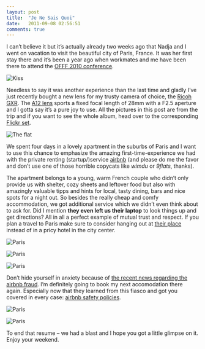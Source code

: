 ```yaml
---
layout: post
title:  "Je Ne Sais Quoi"
date:   2011-09-08 02:56:51
comments: true
---
```


I can’t believe it but it’s actually already two weeks ago that Nadja and I went on vacation to visit the beautiful city of Paris, France. It was her first stay there and it’s been a year ago when workmates and me have been there to attend the [OFFF 2010 conference](http://www.offf.ws/ "OFFF Let's Feed The Future").

![Kiss](https://static.squarespace.com/static/50660fd4e4b0a8e0cdf1de8f/t/50663b39e4b041f0d445e279/1348877117621/6113118540_9df0a39e8a_b.jpg?format=1500w)

Needless to say it was another experience than the last time and gladly I’ve just recently bought a new lens for my trusty camera of choice, the [Ricoh GXR](http://www.ricoh.com/r_dc/gxr/special/). The [A12 lens](http://www.ricoh.com/r_dc/gxr/unit4.html) sports a fixed focal length of 28mm with a F2.5 aperture and I gotta say it’s a pure joy to use. All the pictures in this post are from the trip and if you want to see the whole album, head over to the corresponding [Flickr set](http://www.flickr.com/photos/antiheld3000/sets/72157627591802462/).

![The flat](http://farm7.static.flickr.com/6190/6113111716_2d4b57eaf7_b.jpg)

We spent four days in a lovely apartment in the suburbs of Paris and I want to use this chance to emphasize the amazing first-time-experience we had with the private renting (startup/)service [airbnb](http://www.airbnb.com/) (and please do me the favor and don’t use one of those horrible copycats like *wimdu* or *9flats*, thanks).

The apartment belongs to a young, warm French couple who didn’t only provide us with shelter, cozy sheets and leftover food but also with amazingly valuable tipps and hints for local, tasty dining, bars and nice spots for a night out. So besides the really cheap and comfy accommodation, we got additional service which we didn’t even think about to ask for. Did I mention **they even left us their laptop** to look things up and get directions? All in all a perfect example of mutual trust and respect. If you plan a travel to Paris make sure to consider hanging out at [their place](http://www.airbnb.com/rooms/34285) instead of in a pricy hotel in the city center.

![Paris](http://farm7.static.flickr.com/6197/6113271376_2f7348a3d9_b.jpg)

![Paris](http://farm7.static.flickr.com/6195/6112734227_63a15fff2b_b.jpg)

![Paris](http://farm7.static.flickr.com/6209/6112794759_0e95bcd1cc_b.jpg)

Don’t hide yourself in anxiety because of [the recent news regarding the airbnb fraud](http://techcrunch.com/2011/07/27/the-moment-of-truth-for-airbnb-as-users-home-is-utterly-trashed/). I’m definitely going to book my next accomodation there again. Especially now that they learned from this fiasco and got you covered in every case: [airbnb safety policies](http://www.airbnb.com/safety).

![Paris](http://farm7.static.flickr.com/6181/6113551920_9af54560ba_b.jpg)

![Paris](http://farm7.static.flickr.com/6065/6113031425_62ed070e02_b.jpg)

To end that resume – we had a blast and I hope you got a little glimpse on it. Enjoy your weekend.
